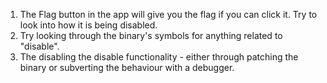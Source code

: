 1. The Flag button in the app will give you the flag if you can click it. Try to look into how it is being disabled.
2. Try looking through the binary's symbols for anything related to "disable".
3. The disabling the disable functionality - either through patching the binary or subverting the behaviour with a debugger.
